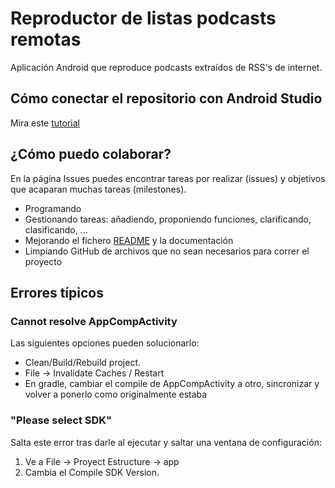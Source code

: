 # Reproductor de listas podcasts remotas

Aplicación Android que reproduce podcasts extraídos de RSS's de internet.

## Cómo conectar el repositorio con Android Studio

Mira este [tutorial](https://androidstudiofaqs.com/tutoriales/como-usar-git-en-android-studio)

## ¿Cómo puedo colaborar?

En la página Issues puedes encontrar tareas por realizar (issues) y objetivos que acaparan muchas tareas (milestones).
* Programando
* Gestionando tareas: añadiendo, proponiendo funciones, clarificando, clasificando, ...
* Mejorando el fichero [README](README.md) y la documentación
* Limpiando GitHub de archivos que no sean necesarios para correr el proyecto

## Errores típicos

### Cannot resolve AppCompActivity

Las siguientes opciones pueden solucionarlo:

* Clean/Build/Rebuild project.
* File -> Invalidate Caches / Restart
* En gradle, cambiar el compile de AppCompActivity a otro, sincronizar y volver a ponerlo como originalmente estaba

### "Please select SDK"

Salta este error tras darle al ejecutar y saltar una ventana de configuración:
1. Ve a File -> Proyect Estructure -> app
2. Cambia el Compile SDK Version.
